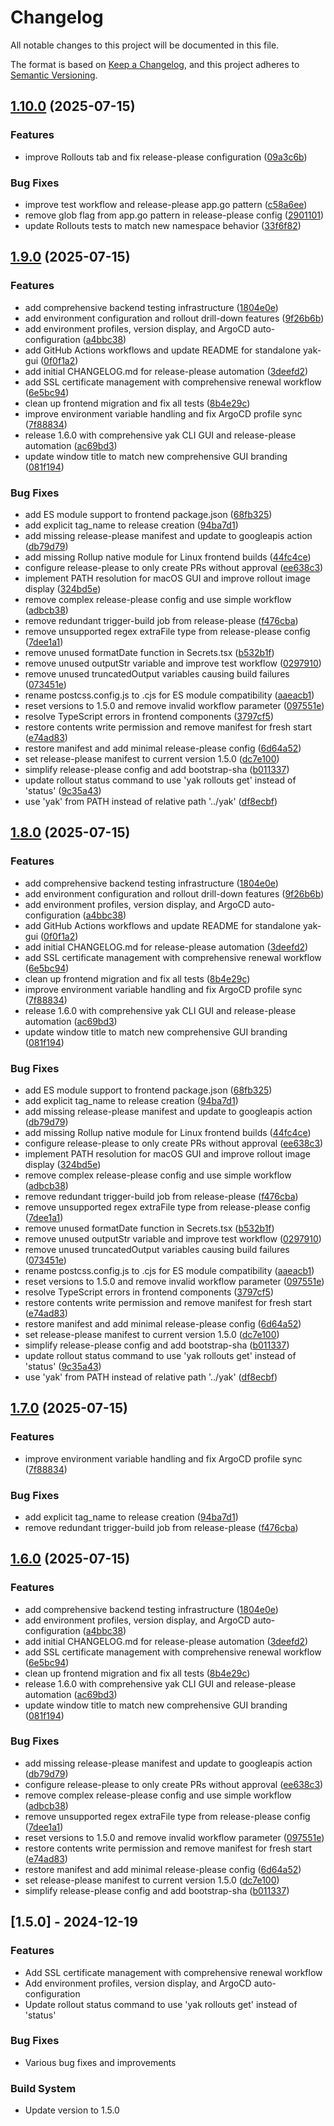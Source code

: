 # Changelog

All notable changes to this project will be documented in this file.

The format is based on [Keep a Changelog](https://keepachangelog.com/en/1.0.0/),
and this project adheres to [Semantic Versioning](https://semver.org/spec/v2.0.0.html).

## [1.10.0](https://github.com/santi1s/yak-gui/compare/v1.9.0...v1.10.0) (2025-07-15)


### Features

* improve Rollouts tab and fix release-please configuration ([09a3c6b](https://github.com/santi1s/yak-gui/commit/09a3c6b9cc9b5fc73a251743d052dfd29fdf60cf))


### Bug Fixes

* improve test workflow and release-please app.go pattern ([c58a6ee](https://github.com/santi1s/yak-gui/commit/c58a6ee57f95df2ec9ab3897b34b57ba8f01d635))
* remove glob flag from app.go pattern in release-please config ([2901101](https://github.com/santi1s/yak-gui/commit/29011016cea6f0cafadf4dff87d05bae5447c205))
* update Rollouts tests to match new namespace behavior ([33f6f82](https://github.com/santi1s/yak-gui/commit/33f6f82b3edcf0c4c2a3317a044034addb7e43e1))

## [1.9.0](https://github.com/santi1s/yak-gui/compare/v1.8.0...v1.9.0) (2025-07-15)


### Features

* add comprehensive backend testing infrastructure ([1804e0e](https://github.com/santi1s/yak-gui/commit/1804e0e9492412d837e169a50a53d478b627f19a))
* add environment configuration and rollout drill-down features ([9f26b6b](https://github.com/santi1s/yak-gui/commit/9f26b6b85641ceb88409dcba91221a0bb7327364))
* add environment profiles, version display, and ArgoCD auto-configuration ([a4bbc38](https://github.com/santi1s/yak-gui/commit/a4bbc3801f922aaa7539d2ff5f7f6b26afe5a27c))
* add GitHub Actions workflows and update README for standalone yak-gui ([0f0f1a2](https://github.com/santi1s/yak-gui/commit/0f0f1a2a245f6f454662c172075278f34be41dfd))
* add initial CHANGELOG.md for release-please automation ([3deefd2](https://github.com/santi1s/yak-gui/commit/3deefd2b277e45897ea4b9ace791800fc332c349))
* add SSL certificate management with comprehensive renewal workflow ([6e5bc94](https://github.com/santi1s/yak-gui/commit/6e5bc94c1eb21d506e09c5fa923f83019371c788))
* clean up frontend migration and fix all tests ([8b4e29c](https://github.com/santi1s/yak-gui/commit/8b4e29c7fcb2e2bd44a5e0420ad0bc5aea981ff8))
* improve environment variable handling and fix ArgoCD profile sync ([7f88834](https://github.com/santi1s/yak-gui/commit/7f888348d7fca987f88d979f3341080c15b30b4a))
* release 1.6.0 with comprehensive yak CLI GUI and release-please automation ([ac69bd3](https://github.com/santi1s/yak-gui/commit/ac69bd3acf0ab9220593fe46ed28efbdcb8825a7))
* update window title to match new comprehensive GUI branding ([081f194](https://github.com/santi1s/yak-gui/commit/081f1947a5f9a5af1b495032583bdac6c7992d41))


### Bug Fixes

* add ES module support to frontend package.json ([68fb325](https://github.com/santi1s/yak-gui/commit/68fb3254b022af45b06171f3b6dce42794b46c1a))
* add explicit tag_name to release creation ([94ba7d1](https://github.com/santi1s/yak-gui/commit/94ba7d14f96bf11b1a9fd9760eb09c3a6e784681))
* add missing release-please manifest and update to googleapis action ([db79d79](https://github.com/santi1s/yak-gui/commit/db79d79b6d7a0df9c97be8a28416d96eaace63a4))
* add missing Rollup native module for Linux frontend builds ([44fc4ce](https://github.com/santi1s/yak-gui/commit/44fc4ce0306a28493ac49bc4c91a30bf501088a5))
* configure release-please to only create PRs without approval ([ee638c3](https://github.com/santi1s/yak-gui/commit/ee638c3c9a339b414ec3f66bce29d709e50b7a53))
* implement PATH resolution for macOS GUI and improve rollout image display ([324bd5e](https://github.com/santi1s/yak-gui/commit/324bd5e808c645fd9c00cef2ebca24c0fa2264b4))
* remove complex release-please config and use simple workflow ([adbcb38](https://github.com/santi1s/yak-gui/commit/adbcb38a72c50541ca781f60d37eaca04b2e5ed6))
* remove redundant trigger-build job from release-please ([f476cba](https://github.com/santi1s/yak-gui/commit/f476cba07a6751b9a735c3549af60632259f50d3))
* remove unsupported regex extraFile type from release-please config ([7dee1a1](https://github.com/santi1s/yak-gui/commit/7dee1a114018223a1889c0493987a0003a833477))
* remove unused formatDate function in Secrets.tsx ([b532b1f](https://github.com/santi1s/yak-gui/commit/b532b1f934daf241e0ec6f60e903450055451249))
* remove unused outputStr variable and improve test workflow ([0297910](https://github.com/santi1s/yak-gui/commit/0297910b023ebcdfb1b9db4e4ea7ee3c4f458d37))
* remove unused truncatedOutput variables causing build failures ([073451e](https://github.com/santi1s/yak-gui/commit/073451e2eb02623950dbb68c220e8204064da112))
* rename postcss.config.js to .cjs for ES module compatibility ([aaeacb1](https://github.com/santi1s/yak-gui/commit/aaeacb14f5b032ab3fe8cecd9aa646f29b6afb1e))
* reset versions to 1.5.0 and remove invalid workflow parameter ([097551e](https://github.com/santi1s/yak-gui/commit/097551ef09104cb4202dbe961af7d7f6b537b8ef))
* resolve TypeScript errors in frontend components ([3797cf5](https://github.com/santi1s/yak-gui/commit/3797cf5f3fccbb5054818ab7f77a6e50e558e519))
* restore contents write permission and remove manifest for fresh start ([e74ad83](https://github.com/santi1s/yak-gui/commit/e74ad839b9d12fd5fc542f2fa6dae63c9523dfbf))
* restore manifest and add minimal release-please config ([6d64a52](https://github.com/santi1s/yak-gui/commit/6d64a521ad529fa5a7ef295290a49283f22cfd9c))
* set release-please manifest to current version 1.5.0 ([dc7e100](https://github.com/santi1s/yak-gui/commit/dc7e10057e55854a46a08cb93db8324fd0a0414c))
* simplify release-please config and add bootstrap-sha ([b011337](https://github.com/santi1s/yak-gui/commit/b01133770e0811fcb8b011150a15d142716f61f5))
* update rollout status command to use 'yak rollouts get' instead of 'status' ([9c35a43](https://github.com/santi1s/yak-gui/commit/9c35a43bb76104f05aa2ef8cd964c88652fb0253))
* use 'yak' from PATH instead of relative path '../yak' ([df8ecbf](https://github.com/santi1s/yak-gui/commit/df8ecbf6daaee49ce057ccad9872538d4e17ffbe))

## [1.8.0](https://github.com/santi1s/yak-gui/compare/v1.7.0...v1.8.0) (2025-07-15)


### Features

* add comprehensive backend testing infrastructure ([1804e0e](https://github.com/santi1s/yak-gui/commit/1804e0e9492412d837e169a50a53d478b627f19a))
* add environment configuration and rollout drill-down features ([9f26b6b](https://github.com/santi1s/yak-gui/commit/9f26b6b85641ceb88409dcba91221a0bb7327364))
* add environment profiles, version display, and ArgoCD auto-configuration ([a4bbc38](https://github.com/santi1s/yak-gui/commit/a4bbc3801f922aaa7539d2ff5f7f6b26afe5a27c))
* add GitHub Actions workflows and update README for standalone yak-gui ([0f0f1a2](https://github.com/santi1s/yak-gui/commit/0f0f1a2a245f6f454662c172075278f34be41dfd))
* add initial CHANGELOG.md for release-please automation ([3deefd2](https://github.com/santi1s/yak-gui/commit/3deefd2b277e45897ea4b9ace791800fc332c349))
* add SSL certificate management with comprehensive renewal workflow ([6e5bc94](https://github.com/santi1s/yak-gui/commit/6e5bc94c1eb21d506e09c5fa923f83019371c788))
* clean up frontend migration and fix all tests ([8b4e29c](https://github.com/santi1s/yak-gui/commit/8b4e29c7fcb2e2bd44a5e0420ad0bc5aea981ff8))
* improve environment variable handling and fix ArgoCD profile sync ([7f88834](https://github.com/santi1s/yak-gui/commit/7f888348d7fca987f88d979f3341080c15b30b4a))
* release 1.6.0 with comprehensive yak CLI GUI and release-please automation ([ac69bd3](https://github.com/santi1s/yak-gui/commit/ac69bd3acf0ab9220593fe46ed28efbdcb8825a7))
* update window title to match new comprehensive GUI branding ([081f194](https://github.com/santi1s/yak-gui/commit/081f1947a5f9a5af1b495032583bdac6c7992d41))


### Bug Fixes

* add ES module support to frontend package.json ([68fb325](https://github.com/santi1s/yak-gui/commit/68fb3254b022af45b06171f3b6dce42794b46c1a))
* add explicit tag_name to release creation ([94ba7d1](https://github.com/santi1s/yak-gui/commit/94ba7d14f96bf11b1a9fd9760eb09c3a6e784681))
* add missing release-please manifest and update to googleapis action ([db79d79](https://github.com/santi1s/yak-gui/commit/db79d79b6d7a0df9c97be8a28416d96eaace63a4))
* add missing Rollup native module for Linux frontend builds ([44fc4ce](https://github.com/santi1s/yak-gui/commit/44fc4ce0306a28493ac49bc4c91a30bf501088a5))
* configure release-please to only create PRs without approval ([ee638c3](https://github.com/santi1s/yak-gui/commit/ee638c3c9a339b414ec3f66bce29d709e50b7a53))
* implement PATH resolution for macOS GUI and improve rollout image display ([324bd5e](https://github.com/santi1s/yak-gui/commit/324bd5e808c645fd9c00cef2ebca24c0fa2264b4))
* remove complex release-please config and use simple workflow ([adbcb38](https://github.com/santi1s/yak-gui/commit/adbcb38a72c50541ca781f60d37eaca04b2e5ed6))
* remove redundant trigger-build job from release-please ([f476cba](https://github.com/santi1s/yak-gui/commit/f476cba07a6751b9a735c3549af60632259f50d3))
* remove unsupported regex extraFile type from release-please config ([7dee1a1](https://github.com/santi1s/yak-gui/commit/7dee1a114018223a1889c0493987a0003a833477))
* remove unused formatDate function in Secrets.tsx ([b532b1f](https://github.com/santi1s/yak-gui/commit/b532b1f934daf241e0ec6f60e903450055451249))
* remove unused outputStr variable and improve test workflow ([0297910](https://github.com/santi1s/yak-gui/commit/0297910b023ebcdfb1b9db4e4ea7ee3c4f458d37))
* remove unused truncatedOutput variables causing build failures ([073451e](https://github.com/santi1s/yak-gui/commit/073451e2eb02623950dbb68c220e8204064da112))
* rename postcss.config.js to .cjs for ES module compatibility ([aaeacb1](https://github.com/santi1s/yak-gui/commit/aaeacb14f5b032ab3fe8cecd9aa646f29b6afb1e))
* reset versions to 1.5.0 and remove invalid workflow parameter ([097551e](https://github.com/santi1s/yak-gui/commit/097551ef09104cb4202dbe961af7d7f6b537b8ef))
* resolve TypeScript errors in frontend components ([3797cf5](https://github.com/santi1s/yak-gui/commit/3797cf5f3fccbb5054818ab7f77a6e50e558e519))
* restore contents write permission and remove manifest for fresh start ([e74ad83](https://github.com/santi1s/yak-gui/commit/e74ad839b9d12fd5fc542f2fa6dae63c9523dfbf))
* restore manifest and add minimal release-please config ([6d64a52](https://github.com/santi1s/yak-gui/commit/6d64a521ad529fa5a7ef295290a49283f22cfd9c))
* set release-please manifest to current version 1.5.0 ([dc7e100](https://github.com/santi1s/yak-gui/commit/dc7e10057e55854a46a08cb93db8324fd0a0414c))
* simplify release-please config and add bootstrap-sha ([b011337](https://github.com/santi1s/yak-gui/commit/b01133770e0811fcb8b011150a15d142716f61f5))
* update rollout status command to use 'yak rollouts get' instead of 'status' ([9c35a43](https://github.com/santi1s/yak-gui/commit/9c35a43bb76104f05aa2ef8cd964c88652fb0253))
* use 'yak' from PATH instead of relative path '../yak' ([df8ecbf](https://github.com/santi1s/yak-gui/commit/df8ecbf6daaee49ce057ccad9872538d4e17ffbe))

## [1.7.0](https://github.com/santi1s/yak-gui/compare/v1.6.0...v1.7.0) (2025-07-15)


### Features

* improve environment variable handling and fix ArgoCD profile sync ([7f88834](https://github.com/santi1s/yak-gui/commit/7f888348d7fca987f88d979f3341080c15b30b4a))


### Bug Fixes

* add explicit tag_name to release creation ([94ba7d1](https://github.com/santi1s/yak-gui/commit/94ba7d14f96bf11b1a9fd9760eb09c3a6e784681))
* remove redundant trigger-build job from release-please ([f476cba](https://github.com/santi1s/yak-gui/commit/f476cba07a6751b9a735c3549af60632259f50d3))

## [1.6.0](https://github.com/santi1s/yak-gui/compare/v1.5.0...v1.6.0) (2025-07-15)


### Features

* add comprehensive backend testing infrastructure ([1804e0e](https://github.com/santi1s/yak-gui/commit/1804e0e9492412d837e169a50a53d478b627f19a))
* add environment profiles, version display, and ArgoCD auto-configuration ([a4bbc38](https://github.com/santi1s/yak-gui/commit/a4bbc3801f922aaa7539d2ff5f7f6b26afe5a27c))
* add initial CHANGELOG.md for release-please automation ([3deefd2](https://github.com/santi1s/yak-gui/commit/3deefd2b277e45897ea4b9ace791800fc332c349))
* add SSL certificate management with comprehensive renewal workflow ([6e5bc94](https://github.com/santi1s/yak-gui/commit/6e5bc94c1eb21d506e09c5fa923f83019371c788))
* clean up frontend migration and fix all tests ([8b4e29c](https://github.com/santi1s/yak-gui/commit/8b4e29c7fcb2e2bd44a5e0420ad0bc5aea981ff8))
* release 1.6.0 with comprehensive yak CLI GUI and release-please automation ([ac69bd3](https://github.com/santi1s/yak-gui/commit/ac69bd3acf0ab9220593fe46ed28efbdcb8825a7))
* update window title to match new comprehensive GUI branding ([081f194](https://github.com/santi1s/yak-gui/commit/081f1947a5f9a5af1b495032583bdac6c7992d41))


### Bug Fixes

* add missing release-please manifest and update to googleapis action ([db79d79](https://github.com/santi1s/yak-gui/commit/db79d79b6d7a0df9c97be8a28416d96eaace63a4))
* configure release-please to only create PRs without approval ([ee638c3](https://github.com/santi1s/yak-gui/commit/ee638c3c9a339b414ec3f66bce29d709e50b7a53))
* remove complex release-please config and use simple workflow ([adbcb38](https://github.com/santi1s/yak-gui/commit/adbcb38a72c50541ca781f60d37eaca04b2e5ed6))
* remove unsupported regex extraFile type from release-please config ([7dee1a1](https://github.com/santi1s/yak-gui/commit/7dee1a114018223a1889c0493987a0003a833477))
* reset versions to 1.5.0 and remove invalid workflow parameter ([097551e](https://github.com/santi1s/yak-gui/commit/097551ef09104cb4202dbe961af7d7f6b537b8ef))
* restore contents write permission and remove manifest for fresh start ([e74ad83](https://github.com/santi1s/yak-gui/commit/e74ad839b9d12fd5fc542f2fa6dae63c9523dfbf))
* restore manifest and add minimal release-please config ([6d64a52](https://github.com/santi1s/yak-gui/commit/6d64a521ad529fa5a7ef295290a49283f22cfd9c))
* set release-please manifest to current version 1.5.0 ([dc7e100](https://github.com/santi1s/yak-gui/commit/dc7e10057e55854a46a08cb93db8324fd0a0414c))
* simplify release-please config and add bootstrap-sha ([b011337](https://github.com/santi1s/yak-gui/commit/b01133770e0811fcb8b011150a15d142716f61f5))

## [1.5.0] - 2024-12-19

### Features
- Add SSL certificate management with comprehensive renewal workflow
- Add environment profiles, version display, and ArgoCD auto-configuration
- Update rollout status command to use 'yak rollouts get' instead of 'status'

### Bug Fixes
- Various bug fixes and improvements

### Build System
- Update version to 1.5.0
